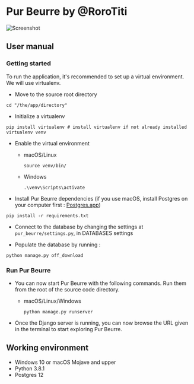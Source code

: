 # Pur Beurre by @RoroTiti

![Screenshot](https://i.imgur.com/8aca2df.jpg)

## User manual

### Getting started

To run the application, it's recommended to set up a virtual environment. We will use virtualenv.

- Move to the source root directory
```
cd "/the/app/directory"
```

- Initialize a virtualenv
```
pip install virtualenv # install virtualenv if not already installed
virtualenv venv
```

- Enable the virtual environment 

  - macOS/Linux
    ```
    source venv/bin/
    ```
    
  - Windows
    ```
    .\venv\Scripts\activate
    ```

- Install Pur Beurre dependencies (if you use macOS, install Postgres on your computer first : [Postgres.app](https://postgresapp.com/))
```
pip install -r requirements.txt
```

- Connect to the database by changing the settings at ``pur_beurre/settings.py``, in DATABASES settings

- Populate the database by running :
````
python manage.py off_download
````

### Run Pur Beurre

- You can now start Pur Beurre with the following commands. Run them from the root of the source code directory.

  - macOS/Linux/Windows
    ```
    python manage.py runserver
    ```
    
- Once the Django server is running, you can now browse the URL given in the terminal to start exploring Pur Beurre.

## Working environment
- Windows 10 or macOS Mojave and upper
- Python 3.8.1
- Postgres 12
